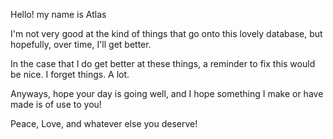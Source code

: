 Hello! my name is Atlas

 

I'm not very good at the kind of things that go onto this lovely database, but hopefully, over time, I'll get better.

In the case that I do get better at these things, a reminder to fix this would be nice. I forget things. A lot.

Anyways, hope your day is going well, and I hope something I make or have made is of use to you! 

 

Peace, Love, and whatever else you deserve!

<!---
Atlas-418/Atlas-418 is a ✨ special ✨ repository because its `README.md` (this file) appears on your GitHub profile.
You can click the Preview link to take a look at your changes.
--->

